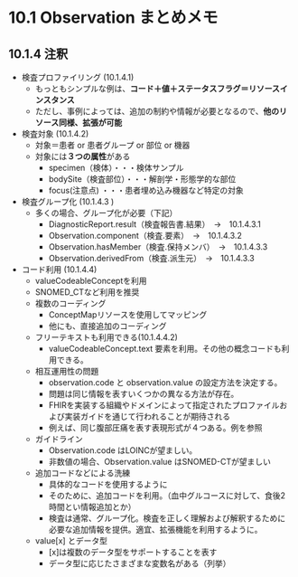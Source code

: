 # 10.1 Observation まとめメモ

## 10.1.4 注釈
- 検査プロファイリング (10.1.4.1)
  - もっともシンプルな例は、**コード＋値＋ステータスフラグ＝リソースインスタンス**
  - ただし、事例によっては、追加の制約や情報が必要となるので、**他のリソース同様、拡張が可能**
- 検査対象 (10.1.4.2)
  - 対象＝患者 or 患者グループ or 部位 or 機器
  - 対象には**３つの属性**がある
    - specimen（検体）・・・検体サンプル
    - bodySite（検査部位）・・・解剖学・形態学的な部位
    - focus(注意点) ・・・患者埋め込み機器など特定の対象
- 検査グループ化 (10.1.4.3 )
  - 多くの場合、グループ化が必要（下記）
    - DiagnosticReport.result（検査報告書.結果）　→　10.1.4.3.1
    - Observation.component（検査.要素）　→　10.1.4.3.2
    - Observation.hasMember（検査.保持メンバ）　→　10.1.4.3.3
    - Observation.derivedFrom（検査.派生元）　→　10.1.4.3.3
- コード利用 (10.1.4.4)
  - valueCodeableConceptを利用
  - SNOMED_CTなど利用を推奨
  - 複数のコーディング
    - ConceptMapリソースを使用してマッピング
    - 他にも、直接追加のコーディング
  - フリーテキストも利用できる(10.1.4.4.2)
    - valueCodeableConcept.text 要素を利用。その他の概念コードも利用できる。 
  - 相互運用性の問題
    - observation.code と observation.value の設定方法を決定する。
    - 問題は同じ情報を表すいくつかの異なる方法が存在。
    - FHIRを実装する組織やドメインによって指定されたプロファイルおよび実装ガイドを通じて行われることが期待される
    - 例えば、同じ腹部圧痛を表す表現形式が４つある。例を参照
  - ガイドライン
    - Observation.code はLOINCが望ましい。
    - 非数値の場合、Observation.value はSNOMED-CTが望ましい
  - 追加コードなどによる洗練
    - 具体的なコードを使用するように
    - そのために、追加コードを利用。（血中グルコースに対して、食後2時間とい情報追加とか）
    - 検査は通常、グループ化。検査を正しく理解および解釈するために必要な追加情報を提供。適宜、拡張機能を利用するように。
  - value[x] とデータ型
    - [x]は複数のデータ型をサポートすることを表す
    - データ型に応じたさまざまな変数名がある（列挙）
